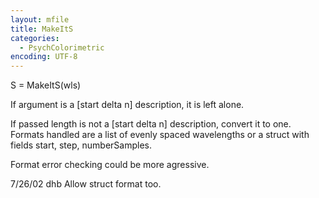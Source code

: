 ```yaml
---
layout: mfile
title: MakeItS
categories:
  - PsychColorimetric
encoding: UTF-8
---
```


S = MakeItS(wls)

If argument is a [start delta n] description, it is
left alone.

If passed length is not a [start delta n] description,
convert it to one.  Formats handled are a list of evenly
spaced wavelengths or a struct with fields start, step, numberSamples.

Format error checking could be more agressive.

7/26/02  dhb  Allow struct format too.